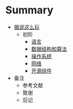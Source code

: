 # Summary

* [据说这么玩](README.md)
    * 初阶
        * [语言](Books/book_1/Primary/Language.md)
        * [数据结构和算法]()
        * [操作系统]()
        * [网络]()
        * [开源组件]()
* 备注
    * 参考文献
    * 致谢
    * 后记

